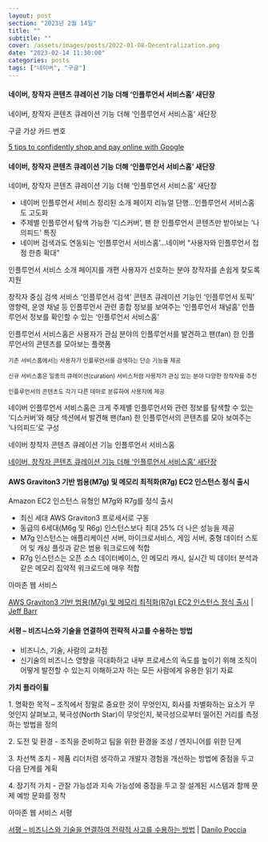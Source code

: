 ```yaml
---
layout: post
section: "2023년 2월 14일"
title: ""
subtitle: ""
cover: /assets/images/posts/2022-01-08-Decentralization.png
date: "2023-02-14 11:30:00"
categories: posts
tags: ["네이버", "구글"]
---
```


<div class="row mb-3">
    <div class="col-xl-5 col-lg-12">
        <div class="card">
            <div class="card-body">
                <h4 class="card-title">
                    네이버, 창작자 콘텐츠 큐레이션 기능 더해 ‘인플루언서 서비스홈’ 새단장
                </h4>
                <p class="card-text">
                    네이버, 창작자 콘텐츠 큐레이션 기능 더해 ‘인플루언서 서비스홈’ 새단장
                </p>
            </div>
        </div>
    </div>
    <div class="col-xl-7 col-lg-12 px-3 mt-3">
        <p class="mb-3">
            <span class="badge badge-outline-secondary">구글</span>
            <span class="badge badge-outline-secondary">가상 카드 번호</span>
        </p>
        <p class="mb-3">
            <a href="https://blog.google/products/shopping/shop-and-pay-with-confidence/">5 tips to confidently shop and pay online with Google</a>
        </p>
    </div>
</div>


<div class="row mb-3">
    <div class="col-xl-5 col-lg-12">
        <div class="card">
            <div class="card-body">
                <h4 class="card-title">
                    네이버, 창작자 콘텐츠 큐레이션 기능 더해 ‘인플루언서 서비스홈’ 새단장
                </h4>
                <p class="card-text">
                    네이버, 창작자 콘텐츠 큐레이션 기능 더해 ‘인플루언서 서비스홈’ 새단장
                </p>
                <ul>
                    <li>네이버 인플루언서 서비스 정리된 소개 페이지 리뉴얼 단행…인플루언서 서비스홈도 고도화</li>
                    <li>주제별 인플루언서 탐색 가능한 ‘디스커버’, 팬 한 인플루언서 콘텐츠만 받아보는 ‘나의피드’ 특징</li>
                    <li>네이버 검색과도 연동되는 ‘인플루언서 서비스홈’…네이버 “사용자와 인플루언서 접점 한층 확대”</li>
                </ul>
                <p class="card-text">
                    인플루언서 서비스 소개 페이지를 개편
                    사용자가 선호하는 분야 창작자를 손쉽게 찾도록 지원
                </p>
                <p>
                    창작자 중심 검색 서비스 ‘인플루언서 검색’
                    콘텐츠 큐레이션 기능인 ‘인플루언서 토픽’
                    영향력, 운영 채널 등 인플루언서 관련 종합 정보를 보여주는 ‘인플루언서 채널홈’
                    인플루언서 정보를 확인할 수 있는 ‘인플루언서 서비스홈’
                </p>
                <p>
                    인플루언서 서비스홈은 사용자가 관심 분야의 인플루언서를 발견하고 팬(fan) 한 인플루언서의 콘텐츠를 모아보는 플랫폼
                </p>
                <p>
                    <small>
                        기존 서비스홈에서는 사용자가 인플루언서를 검색하는 단순 기능을 제공
                    </small>
                </p>
                <p>
                    <small>
                        신규 서비스홈은 일종의 큐레이션(curation) 서비스처럼 사용자가 관심 있는 분야 다양한 창작자를 추천
                    </small>
                </p>
                <p>
                    <small>
                        인플루언서의 콘텐츠도 각기 다른 테마로 분류하여 사용자에 제공
                    </small>
                </p>
                <p>
                    네이버 인플루언서 서비스홈은 크게 주제별 인플루언서와 관련 정보를 탐색할 수 있는 ‘디스커버’와 해당 섹션에서 발견해 팬(fan) 한 인플루언서의 콘텐츠를 모아 보여주는 ‘나의피드’로 구성
                </p>
            </div>
        </div>
    </div>
    <div class="col-xl-7 col-lg-12 px-3 mt-3">
        <p class="mb-3">
            <span class="badge badge-outline-secondary">네이버</span>
            <span class="badge badge-outline-secondary">창작자 콘텐츠 큐레이션 기능</span>
            <span class="badge badge-outline-secondary">인플루언서 서비스홈</span>
        </p>
        <p class="mb-3">
            <a href="https://www.navercorp.com/promotion/pressReleasesView/31164">네이버, 창작자 콘텐츠 큐레이션 기능 더해 ‘인플루언서 서비스홈’ 새단장</a>
        </p>
    </div>
</div>


<div class="row mb-3">
    <div class="col-xl-5 col-lg-12">
        <div class="card">
            <div class="card-body">
                <h4 class="card-title">
                    AWS Graviton3 기반 범용(M7g) 및 메모리 최적화(R7g) EC2 인스턴스 정식 출시
                </h4>
                <p class="card-text">
                    Amazon EC2 인스턴스 유형인 M7g와 R7g를 정식 출시
                </p>
                <p class="card-text">
                    <ul>
                        <li>최신 세대 AWS Graviton3 프로세서로 구동</li>
                        <li>동급의 6세대(M6g 및 R6g) 인스턴스보다 최대 25% 더 나은 성능을 제공</li>
                        <li>M7g 인스턴스는 애플리케이션 서버, 마이크로서비스, 게임 서버, 중형 데이터 스토어 및 캐싱 플릿과 같은 범용 워크로드에 적합</li>
                        <li>R7g 인스턴스는 오픈 소스 데이터베이스, 인 메모리 캐시, 실시간 빅 데이터 분석과 같은 메모리 집약적 워크로드에 매우 적합</li>
                    </ul>
                </p>
            </div>
        </div>
    </div>
    <div class="col-xl-7 col-lg-12 px-3 mt-3">
        <p class="mb-3">
            <span class="badge badge-outline-secondary">아마존 웹 서비스</span>
        </p>
        <p class="mb-3">
            <a href="https://aws.amazon.com/ko/blogs/korea/new-graviton3-based-general-purpose-m7g-and-memory-optimized-r7g-amazon-ec2-instances/">AWS Graviton3 기반 범용(M7g) 및 메모리 최적화(R7g) EC2 인스턴스 정식 출시</a> | <a href="https://aws.amazon.com/ko/blogs/korea/author/jbarr/">Jeff Barr</a>
        </p>
    </div>
</div>

<div class="row mb-3">
    <div class="col-xl-5 col-lg-12">
        <div class="card">
            <div class="card-body">
                <h4 class="card-title">
                    서평 – 비즈니스와 기술을 연결하여 전략적 사고를 수용하는 방법
                </h4>
                <p class="card-text">
                    <ul>
                        <li>비즈니스, 기술, 사람의 교차점</li>
                        <li>신기술의 비즈니스 영향을 극대화하고 내부 프로세스의 속도를 높이기 위해 조직이 어떻게 발전할 수 있는지 이해하고자 하는 모든 사람에게 유용한 읽기 자료</li>
                    </ul>
                </p>
                <p class="card-text">
                    <b>가치 플라이휠</b>
                </p>
                <p class="card-text">
                    1. 명확한 목적 – 조직에서 정말로 중요한 것이 무엇인지, 회사를 차별화하는 요소가 무엇인지 살펴보고, 북극성(North Star)이 무엇인지, 북극성으로부터 떨어진 거리를 측정하는 방법을 정의
                </p>
                <p class="card-text">
                    2. 도전 및 환경 - 조직을 준비하고 팀을 위한 환경을 조성 / 엔지니어를 위한 단계
                </p>
                <p class="card-text">
                    3. 차선책 조치 - 제품 리더처럼 생각하고 개발자 경험을 개선하는 방법에 중점을 두고 다음 단계를 계획
                </p>
                <p>
                    4. 장기적 가치 - 관찰 가능성과 지속 가능성에 중점을 두고 잘 설계된 시스템과 함께 문제 예방 문화를 정착
                </p>
            </div>
        </div>
    </div>
    <div class="col-xl-7 col-lg-12 px-3 mt-3">
        <p class="mb-3">
            <span class="badge badge-outline-secondary">아마존 웹 서비스</span>
            <span class="badge badge-outline-secondary">서평</span>
        </p>
        <p class="mb-3">
            <a href="https://aws.amazon.com/ko/blogs/korea/how-to-connect-business-and-technology-to-embrace-strategic-thinking-book-review/">서평 – 비즈니스와 기술을 연결하여 전략적 사고를 수용하는 방법</a> | <a href="https://aws.amazon.com/ko/blogs/korea/author/danilop/">Danilo Poccia</a>
        </p>
    </div>
</div>

